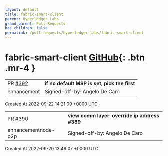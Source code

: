 ```yaml
---
layout: default
title: fabric-smart-client
parent: Hyperledger Labs
grand_parent: Pull Requests
has_children: false
permalink: /pull-requests/hyperledger-labs/fabric-smart-client
---
```


# fabric-smart-client <span class="fs-3 right-align">[GitHub](https://github.com/hyperledger-labs/fabric-smart-client){: .btn .mr-4 }</span>


<div>
    <table>
        <tr>
            <td>
                PR <a href="https://github.com/hyperledger-labs/fabric-smart-client/pull/392" class=".btn">#392</a>
            </td>
            <td>
                <b>
                    if no default MSP is set, pick the first
                </b>
            </td>
        </tr>
        <tr>
            <td>
                <span class="chip">enhancement</span>
            </td>
            <td>
                Signed-off-by: Angelo De Caro <adc@zurich.ibm.com>
            </td>
        </tr>
    </table>
    <div class="right-align">
        Created At 2022-09-22 14:21:09 +0000 UTC
    </div>
</div>

<div>
    <table>
        <tr>
            <td>
                PR <a href="https://github.com/hyperledger-labs/fabric-smart-client/pull/390" class=".btn">#390</a>
            </td>
            <td>
                <b>
                    view comm layer: override ip address #389
                </b>
            </td>
        </tr>
        <tr>
            <td>
                <span class="chip">enhancement</span><span class="chip">node-p2p</span>
            </td>
            <td>
                Signed-off-by: Angelo De Caro <adc@zurich.ibm.com>
            </td>
        </tr>
    </table>
    <div class="right-align">
        Created At 2022-09-20 13:49:07 +0000 UTC
    </div>
</div>

